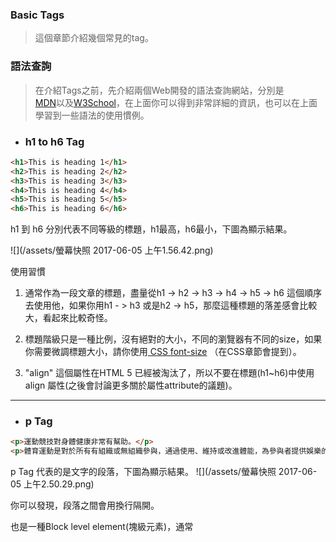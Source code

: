 ### Basic Tags

> 這個章節介紹幾個常見的tag。

### 語法查詢

> 在介紹Tags之前，先介紹兩個Web開發的語法查詢網站，分別是  
> [MDN](https://developer.mozilla.org/zh-TW/)以及[W3School](https://www.w3schools.com)，在上面你可以得到非常詳細的資訊，也可以在上面學習到一些語法的使用慣例。


* ### h1 to h6 Tag

```html
<h1>This is heading 1</h1>
<h2>This is heading 2</h2>
<h3>This is heading 3</h3>
<h4>This is heading 4</h4>
<h5>This is heading 5</h5>
<h6>This is heading 6</h6>
```

h1 到 h6 分別代表不同等級的標題，h1最高，h6最小，下圖為顯示結果。

![](/assets/螢幕快照 2017-06-05 上午1.56.42.png)

使用習慣

1. 通常作為一段文章的標題，盡量從h1 -&gt; h2 -&gt; h3 -&gt; h4 -&gt; h5 -&gt; h6 這個順序去使用他，如果你用h1 - &gt; h3 或是h2 -&gt; h5，那麼這種標題的落差感會比較大，看起來比較奇怪。
2. 標題階級只是一種比例，沒有絕對的大小，不同的瀏覽器有不同的size，如果你需要微調標題大小，請你使用[ CSS font-size](https://developer.mozilla.org/en-US/docs/Web/CSS/font-size) （在CSS章節會提到）。

3. "align" 這個屬性在HTML 5 已經被淘汰了，所以不要在標題\(h1~h6\)中使用align 屬性\(之後會討論更多關於屬性attribute的議題\)。
---
* ### p Tag

```html
<p>運動競技對身體健康非常有幫助。</p>
<p>體育運動是對於所有有組織或無組織參與，通過使用、維持或改進體能，為參與者提供娛樂的競技性身體運動的總稱。</p>
```
p Tag 代表的是文字的段落，下圖為顯示結果。
![](/assets/螢幕快照 2017-06-05 上午2.50.29.png)

你可以發現，段落之間會用換行隔開。


也是一種Block level element(塊級元素)，通常





